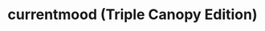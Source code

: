 ---
ee_id: '4364'
site: '1'
type: '2'
long_id: 2016-076 currentmood
url: 2016-076-currentmood
title: 'currentmood (Triple Canopy Edition) '
year: '2017'
medium: Set of five pigmented inkjet prints on canvas in custom box
commission:
dims: '40" × 24" x 1" (each canvas); 41" × 25" × 9" (box) '
pitch: Box I made 4 Triple Canopy (I wz on the board for many year FYI). Kinda a show
  in a box.
ps: Still some avail
live_url:
related:
youtube:
imgs: currentmood-2016-076-database-dt--2aWe.jpg,currentmood-2016-076-database-dt--dx7F.jpg,currentmood-2016-076-database-dt--4cHh.jpg,currentmood-2016-076-database-dt--F7Kh.jpg,currentmood-2016-076-database-dt--grCI.jpg,currentmood-2016-076-database-dt--FGer.jpg,currentmood-2016-076-database-ih--Lz5b.jpg
subheading:
display_year: '2017'
download:
add_credit:
add_credits:
related_code:
layout: things-i-made
---